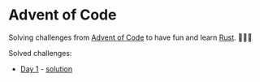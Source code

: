 # Advent of Code

Solving challenges from [Advent of Code](https://adventofcode.com/2018/) to have fun and learn [Rust](https://www.rust-lang.org/). 🎄🎅🏽

Solved challenges:

- [Day 1](https://adventofcode.com/2018/day/1) - [solution](src/day1.rs)
